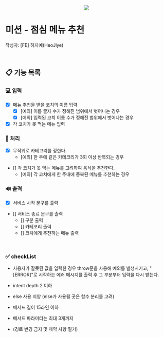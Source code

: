 <p align="center">
    <img src="https://woowacourse.github.io/img/logo_full_white.339e6416.png">
</p>

# 미션 - 점심 메뉴 추천
작성자: [FE] 허지예(HeoJiye)

<br>

## 📋 기능 목록

###  💻 입력
- [x] 메뉴 추천을 받을 코치의 이름 입력
    - [x] [예외] 이름 글자 수가 정해진 범위에서 벗어나는 경우
    - [x] [예외] 입력된 코치 이름 수가 정해진 범위에서 벗어나는 경우  
- [x] 각 코치가 못 먹는 메뉴 입력

### 🚀 처리
- [x] 무작위로 카테고리를 정한다.
    - [예외] 한 주에 같은 카테코리가 3회 이상 반복되는 경우
- [] 각 코치가 못 먹는 메뉴를 고려하여 음식을 추천한다.
    - [예외] 각 코치에게 한 주내에 중복된 메뉴를 추천하는 경우

### 🔊 출력
- [x] 서비스 시작 문구를 출력
- [] 서비스 종료 문구를 출력
    - [] 구분 출력
    - [] 카테코리 출력
    - [] 코치에게 추천하는 메뉴 출력

<br>

### ✅ checkList
- 사용자가 잘못된 값을 입력한 경우 throw문을 사용해 예외를 발생시키고, "[ERROR]"로 시작하는 에러 메시지를 출력 후 그 부분부터 입력을 다시 받는다.

- intent depth 2 이하
- else 사용 지양 (else가 사용될 곳은 함수 분리를 고려)
- 메서드 길이 15라인 이하
- 메서드 파라미터는 최대 3개까지
- (경로 변경 금지 및 제약 사항 필기)
